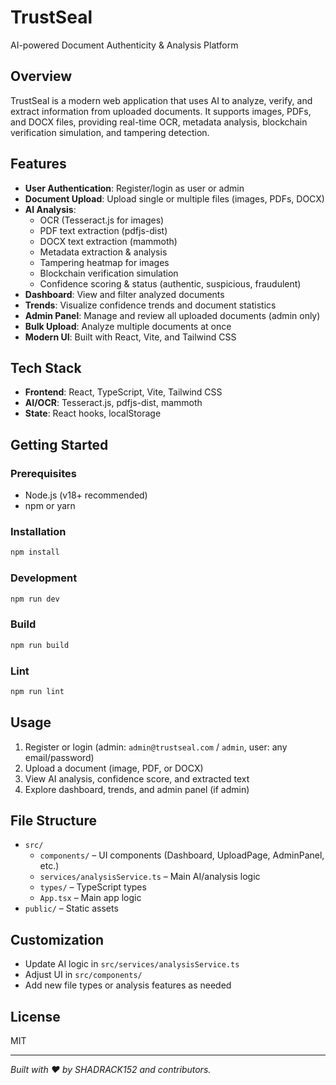
# TrustSeal

AI-powered Document Authenticity & Analysis Platform

## Overview
TrustSeal is a modern web application that uses AI to analyze, verify, and extract information from uploaded documents. It supports images, PDFs, and DOCX files, providing real-time OCR, metadata analysis, blockchain verification simulation, and tampering detection.

## Features
- **User Authentication**: Register/login as user or admin
- **Document Upload**: Upload single or multiple files (images, PDFs, DOCX)
- **AI Analysis**:
	- OCR (Tesseract.js for images)
	- PDF text extraction (pdfjs-dist)
	- DOCX text extraction (mammoth)
	- Metadata extraction & analysis
	- Tampering heatmap for images
	- Blockchain verification simulation
	- Confidence scoring & status (authentic, suspicious, fraudulent)
- **Dashboard**: View and filter analyzed documents
- **Trends**: Visualize confidence trends and document statistics
- **Admin Panel**: Manage and review all uploaded documents (admin only)
- **Bulk Upload**: Analyze multiple documents at once
- **Modern UI**: Built with React, Vite, and Tailwind CSS

## Tech Stack
- **Frontend**: React, TypeScript, Vite, Tailwind CSS
- **AI/OCR**: Tesseract.js, pdfjs-dist, mammoth
- **State**: React hooks, localStorage

## Getting Started

### Prerequisites
- Node.js (v18+ recommended)
- npm or yarn

### Installation
```bash
npm install
```

### Development
```bash
npm run dev
```

### Build
```bash
npm run build
```

### Lint
```bash
npm run lint
```

## Usage
1. Register or login (admin: `admin@trustseal.com` / `admin`, user: any email/password)
2. Upload a document (image, PDF, or DOCX)
3. View AI analysis, confidence score, and extracted text
4. Explore dashboard, trends, and admin panel (if admin)

## File Structure
- `src/`
	- `components/` – UI components (Dashboard, UploadPage, AdminPanel, etc.)
	- `services/analysisService.ts` – Main AI/analysis logic
	- `types/` – TypeScript types
	- `App.tsx` – Main app logic
- `public/` – Static assets

## Customization
- Update AI logic in `src/services/analysisService.ts`
- Adjust UI in `src/components/`
- Add new file types or analysis features as needed

## License
MIT

---
*Built with ❤️ by SHADRACK152 and contributors.*
